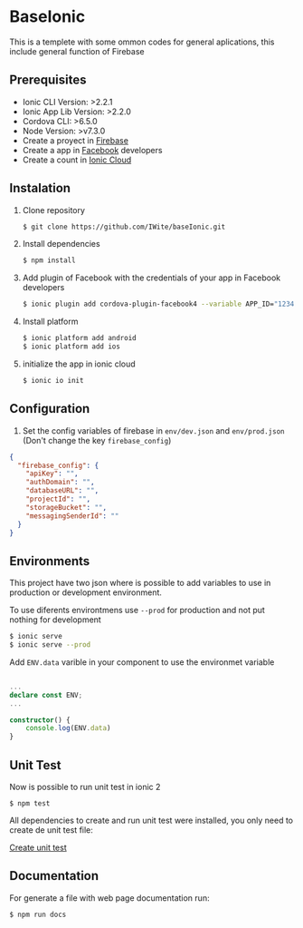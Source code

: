 # BaseIonic

This is a templete with some ommon codes for general aplications, this include general function of Firebase

## Prerequisites

* Ionic CLI Version: >2.2.1   
* Ionic App Lib Version: >2.2.0    
* Cordova CLI: >6.5.0  
* Node Version: >v7.3.0
* Create a proyect in [Firebase](https://firebase.google.com/)
* Create a app in [Facebook](https://developers.facebook.com/) developers
* Create a count in [Ionic Cloud](https://ionic.io/cloud)


## Instalation

1.  Clone repository
	``` bash
	$ git clone https://github.com/IWite/baseIonic.git
	```
  
2. Install dependencies   
	``` bash
	$ npm install
	```
3. Add plugin of Facebook with the credentials of your app in Facebook developers
	```bash
	$ ionic plugin add cordova-plugin-facebook4 --variable APP_ID="123456789" --variable APP_NAME="myApplication" --save
	``` 

4. Install platform
	``` bash
	$ ionic platform add android
	$ ionic platform add ios
	```

5. initialize the app in ionic cloud
	``` bash
	$ ionic io init
	```

## Configuration
1. Set the config variables of firebase in `env/dev.json` and `env/prod.json` (Don't change the key `firebase_config`)
```json
{
  "firebase_config": {
    "apiKey": "",
    "authDomain": "",
    "databaseURL": "",
    "projectId": "",
    "storageBucket": "",
    "messagingSenderId": ""
  }
}
```

## Environments
This project have two json where is possible to add variables to use in production or development environment.

To use diferents environtmens use `--prod` for production and not put nothing for development
``` bash
$ ionic serve
$ ionic serve --prod
```

Add `ENV.data` varible in your component to use the environmet variable
```typescript

...
declare const ENV;
...

constructor() {
    console.log(ENV.data)
}
```

## Unit Test
Now is possible to run unit test in ionic 2
```
$ npm test
```
All dependencies to create and run unit test were installed, you only need to create de unit test file:

[Create unit test](https://www.joshmorony.com/how-to-unit-test-an-ionic-2-application/)


## Documentation
For generate a file with web page documentation run:
```
$ npm run docs
```